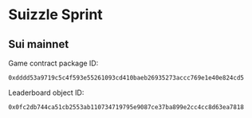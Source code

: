 # Suizzle Sprint

## Sui mainnet

Game contract package ID:

`0xdddd53a9719c5c4f593e55261093cd410baeb26935273accc769e1e40e824cd5`

Leaderboard object ID:

`0x0fc2db744ca51cb2553ab110734719795e9087ce37ba899e2cc4cc8d63ea7818`




 
